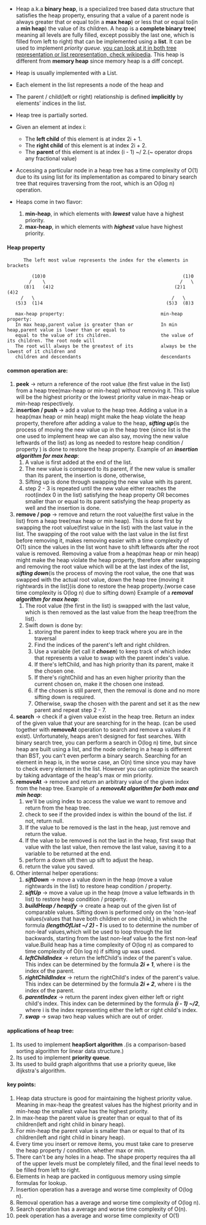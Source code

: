 - Heap a.k.a **binary heap**, is a specialized tree based data structure that satisfies the heap property, ensuring that a value of a parent node is always greater that or equal to(in a **max heap**) or less that or equal to(in a **min heap**) the value of its children. A heap is a **complete binary tree**( meaning all levels are fully filled, except possibly the last one, which is filled from left to right) that can be implemented using a **list**. It can be used to implement *priority queue*. [you can look at it in both tree representation or list representation, check wikipedia](https://en.wikipedia.org/wiki/Heap_(data_structure)#/media/File:Max-Heap-new.svg). This heap is different from **memory heap** since memory heap is a diff concept.

- Heap is usually implemented with a List.
- Each element in the list represents a node of the heap and
- The parent / child(left or right) relationship is defined **implicitly** by elements' indices in the list.
- Heap tree is partially sorted.

- Given an element at index i:
  - The **left child** of this element is at index 2i + 1.
  - The **right child** of this element is at index 2i + 2.
  - The **parent** of this element is at index (i - 1) ~/ 2.(~ operator drops any fractional value)
  
- Accessing a particular node in a heap tree has a time complexity of O(1) due to its using list for its implementation as compared to binary search tree that requires traversing from the root, which is an O(log n) operation.

- Heaps come in two flavor:
   1. **min-heap**, in which elements with ***lowest*** value have a highest priority.
   2. **max-heap**, in which elements with ***highest*** value have highest priority.



#### Heap property
```
      The left most value represents the index for the elements in brackets 

         (10)0                                                  (1)0
        /    \                                                 /   \
      (8)1   (4)2                                            (2)1  (4)2
     /   \                                                  /   \
   (5)3  (1)4                                             (5)3  (8)3
 
   max-heap property:                                   min-heap property:
   In max heap,parent value is greater than or          In min heap,parent value is lower than or equal to 
   equal to the value of its children.                  the value of its children. The root node will 
   The root will always be the greatest of its          always be the lowest of it children and   
   children and descendants                             descendants   

```

#### common operation are:
1. **peek** -> return a reference of the root value (the first value in the list) from a heap tree(max-heap or min-heap) without removing it. This value will be the highest priority or the lowest priority value in max-heap or min-heap respectively.
2. **insertion / push** -> add a value to the heap tree. Adding a value in a heap(max heap or min heap) might make the heap violate the heap property, therefore after adding a value to the heap, ***sifting up***(is the process of moving the new value up in the heap tree {since list is the one used to implement heap we can also say, moving the new value leftwards of the list} as long as needed to restore heap condition / property ) is done to restore the heap property. Example of an ***insertion algorithm for max heap***:
   1. A value is first added at the end of the list.
   2. The new value is compared to its parent, if the new value is smaller than its parent, the insertion is done, otherwise,
   3. Sifting up is done through swapping the new value with its parent.
   4. step 2 - 3 is repeated until the new value either reaches the root(index 0 in the list) satisfying the heap property OR becomes smaller than or equal to its parent satisfying the heap property as well and the insertion is done.
3. **remove / pop** -> remove and return the root value(the first value in the list) from a heap tree(max heap or min heap). This is done first by swapping the root value(first value in the list) with the last value in the list. The swapping of the root value with the last value in the list first before removing it, makes removing easier with a time complexity of O(1) since the values in the list wont have to shift leftwards after the root value is removed. Removing a value from a heap(max heap or min heap) might make the heap violate the heap property, therefore after swapping and removing the root value which will be at the last index of the list, ***sifting down***(is the process of moving the root value, the one that was swapped with the actual root value, down the heap tree {moving it rightwards in the list})is done to restore the heap property.(worse case time complexity is O(log n) due to sifting down) Example of a ***removal algorithm for max heap***:
   1. The root value (the first in the list) is swapped with the last value, which is then removed as the last value from the heap tree(from the list).
   2. Swift down is done by:
      1. storing the parent index to keep track where you are in the traversal
      2. Find the indices of the parent's left and right children.
      3. Use a variable (let call it ***chosen***) to keep track of which index that represents a value to swap with the parent index's value. 
      4. If there's leftChild, and has high priority than its parent, make it the chosen one.
      5. If there's rightChild and has an even higher priority than the current chosen on, make it the chosen one instead.
      6. if the chosen is still parent, then the removal is done and no more sifting down is required.
      7. Otherwise, swap the chosen with the parent and set it as the new parent and repeat step 2 - 7.
4. **search** -> check if a given value exist in the heap tree. Return an index of the given value that your are searching for in the heap. (can be used together with **removeAt** operation to search and remove a values if it exist). Unfortunately, heaps aren't designed for fast searches. With binary search tree, you can perform a search in O(log n) time, but since heap are built using a list, and the node ordering in a heap is different than BST, you can't even perform a binary search. Searching for an element in heap is, in the worse case, an O(n) time since you may have to check every element in the list. However you can optimize the search by taking advantage of the heap's max or min priority.
5. **removeAt** -> remove and return an arbitrary value of the given index from the heap tree. Example of a ***removeAt algorithm for both max and min heap***:
   1. we'll be using index to access the value we want to remove and return from the heap tree.
   2. check to see if the provided index is within the bound of the list. if not, return null.
   3. If the  value to be removed is the last in the heap, just remove and return the value.
   4. If the value to be removed is not the last in the heap, first swap that value with the last value, then remove the last value, saving it to a variable to be returned at the end.
   5. perform a down sift then up sift to adjust the heap.
   6. return the value you saved.
6. Other internal helper operations:
   1. ***siftDown*** -> move a value down in the heap (move a value rightwards in the list) to restore heap condition / property.
   2. ***siftUp*** -> move a value up in the heap (move a value leftwards in th list) to restore heap condition / property.
   3. ***buildHeap / heapify*** -> create a heap out of the given list of comparable values. Sifting down is performed only on the 'non-leaf values(values that have both children or one child,) in which the formula ***(lengthOfList ~/ 2) - 1*** is used to to determine the number of non-leaf values,which will be used to loop through the list backwards, starting from the last non-leaf value to the first non-leaf value.Build heap has a time complexity of O(log n) as compared to time complexity of O(n log n) if sifting up was used.
   4. ***leftChildIndex*** -> return the leftChild's index of the parent's value. This index can be determined by the formula ***2i + 1***, where i is the index of the parent.
   5. ***rightChildIndex*** -> return the rightChild's index of the parent's value. This index can be determined by the formula ***2i + 2***, where i is the index of the parent.
   6. ***parentIndex*** -> return the parent index given either left or right child's index. This index can be determined by the formula ***(i - 1) ~/2***, where i is the index representing either the left or right child's index.
   7. ***swap*** -> swap two heap values which are out of order.
   

#### applications of heap tree:
1. Its used to implement **heapSort algorithm** .(is a comparison-based sorting algorithm for linear data structure.)
2. Its used to implement **priority queue**.
3. Its used to build graph algorithms that use a priority queue, like dijkstra's algorithm.


#### key points:
1. Heap data structure is good for maintaining the highest priority value. Meaning in max-heap the greatest values has the highest priority and in min-heap the smallest value has the highest priority.
2. In max-heap the parent value is greater than or equal to that of its children(left and right child in binary heap).
3. For min-heap the parent value is smaller than or equal to that of its children(left and right child in binary heap).
4. Every time you insert or remove items, you must take care to preserve the heap property / condition. whether max or min.
5. There can't be any holes in a heap. The shape property requires tha all of the upper levels must be completely filled, and the final level needs to be filled from left to right.
6. Elements in heap are packed in contiguous memory using simple formulas for lookup.
7. Insertion operation has a average and worse time complexity of O(log n).
8. Removal operation has a average and worse time complexity of O(log n).
9. Search operation has a average and worse time complexity of O(n).
10. peek operation has a average and worse time complexity of O(1)